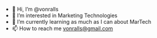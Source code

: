 - 👋 Hi, I’m @vonralls
- 👀 I’m interested in Marketing Technologies
- 🌱 I’m currently learning as much as I can about MarTech
- 📫 How to reach me vonralls@gmail.com

<!---
vonralls/vonralls is a ✨ special ✨ repository because its `README.md` (this file) appears on your GitHub profile.
You can click the Preview link to take a look at your changes.
--->
